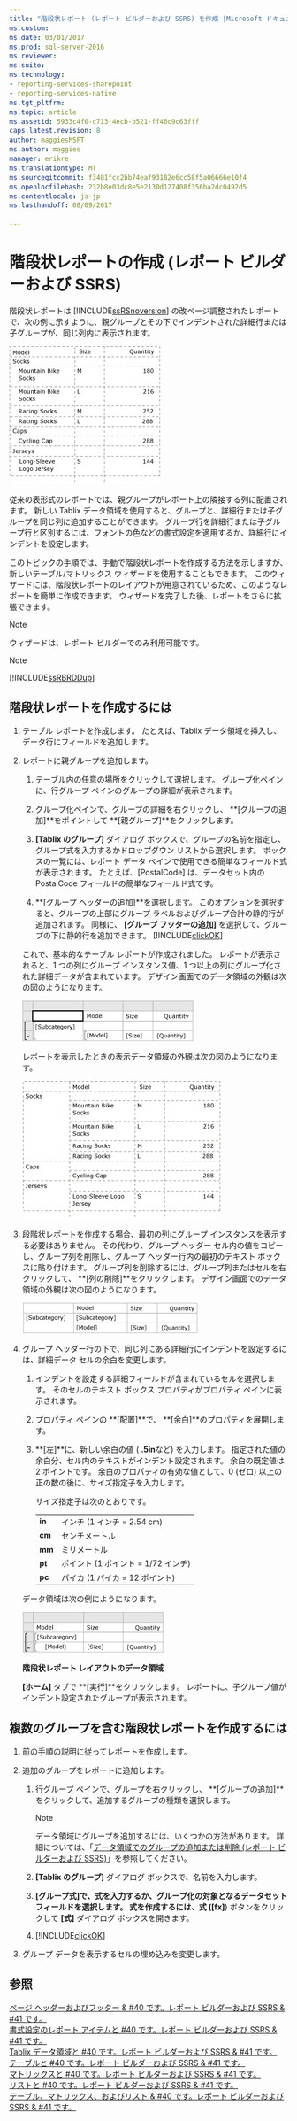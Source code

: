 ```yaml
---
title: "階段状レポート (レポート ビルダーおよび SSRS) を作成 |Microsoft ドキュメント"
ms.custom: 
ms.date: 03/01/2017
ms.prod: sql-server-2016
ms.reviewer: 
ms.suite: 
ms.technology:
- reporting-services-sharepoint
- reporting-services-native
ms.tgt_pltfrm: 
ms.topic: article
ms.assetid: 5933c4f0-c713-4ecb-b521-ff46c9c63fff
caps.latest.revision: 8
author: maggiesMSFT
ms.author: maggies
manager: erikre
ms.translationtype: MT
ms.sourcegitcommit: f3481fcc2bb74eaf93182e6cc58f5a06666e10f4
ms.openlocfilehash: 232b8e03dc8e5e2130d127408f356ba2dc0492d5
ms.contentlocale: ja-jp
ms.lasthandoff: 08/09/2017

---
```

# <a name="create-a-stepped-report-report-builder-and-ssrs"></a>階段状レポートの作成 (レポート ビルダーおよび SSRS)
階段状レポートは  [!INCLUDE[ssRSnoversion](../../includes/ssrsnoversion-md.md)] の改ページ調整されたレポートで、次の例に示すように、親グループとその下でインデントされた詳細行または子グループが、同じ列内に表示されます。  
  
 ![階段状レポートをレンダリング](../../reporting-services/report-design/media/steppedreportrendered.gif "Rendered に階段状レポート")  
  
 従来の表形式のレポートでは、親グループがレポート上の隣接する列に配置されます。 新しい Tablix データ領域を使用すると、グループと、詳細行または子グループを同じ列に追加することができます。 グループ行を詳細行または子グループ行と区別するには、フォントの色などの書式設定を適用するか、詳細行にインデントを設定します。  
  
 このトピックの手順では、手動で階段状レポートを作成する方法を示しますが、新しいテーブル/マトリックス ウィザードを使用することもできます。 このウィザードには、階段状レポートのレイアウトが用意されているため、このようなレポートを簡単に作成できます。 ウィザードを完了した後、レポートをさらに拡張できます。  
  
> [!NOTE]  
>  ウィザードは、レポート ビルダーでのみ利用可能です。  
  
> [!NOTE]  
>  [!INCLUDE[ssRBRDDup](../../includes/ssrbrddup-md.md)]  
  
## <a name="to-create-a-stepped-report"></a>階段状レポートを作成するには  
  
1.  テーブル レポートを作成します。 たとえば、Tablix データ領域を挿入し、データ行にフィールドを追加します。  
  
2.  レポートに親グループを追加します。  
  
    1.  テーブル内の任意の場所をクリックして選択します。 グループ化ペインに、行グループ ペインのグループの詳細が表示されます。  
  
    2.  グループ化ペインで、グループの詳細を右クリックし、 **[グループの追加]**をポイントして **[親グループ]**をクリックします。  
  
    3.  **[Tablix のグループ]** ダイアログ ボックスで、グループの名前を指定し、グループ式を入力するかドロップダウン リストから選択します。 ボックスの一覧には、レポート データ ペインで使用できる簡単なフィールド式が表示されます。 たとえば、[PostalCode] は、データセット内の PostalCode フィールドの簡単なフィールド式です。  
  
    4.  **[グループ ヘッダーの追加]**を選択します。 このオプションを選択すると、グループの上部にグループ ラベルおよびグループ合計の静的行が追加されます。 同様に、 **[グループ フッターの追加]** を選択して、グループの下に静的行を追加できます。 [!INCLUDE[clickOK](../../includes/clickok-md.md)]  
  
     これで、基本的なテーブル レポートが作成されました。 レポートが表示されると、1 つの列にグループ インスタンス値、1 つ以上の列にグループ化された詳細データが含まれています。 デザイン画面でのデータ領域の外観は次の図のようになります。  
  
     ![テーブル データ領域グループ](../../reporting-services/report-design/media/tabledataregionwithgroup.gif "グループにテーブル データ領域")  
  
     レポートを表示したときの表示データ領域の外観は次の図のようになります。  
  
     ![グループ化されたレポートをレンダリング](../../reporting-services/report-design/media/tablereportrendered.gif "Rendered レポートをグループ化")  
  
3.  段階状レポートを作成する場合、最初の列にグループ インスタンスを表示する必要はありません。 その代わり、グループ ヘッダー セル内の値をコピーし、グループ列を削除し、グループ ヘッダー行内の最初のテキスト ボックスに貼り付けます。 グループ列を削除するには、グループ列またはセルを右クリックして、 **[列の削除]**をクリックします。 デザイン画面でのデータ領域の外観は次の図のようになります。  
  
     ![グループ ヘッダー行を含むデータ領域](../../reporting-services/report-design/media/tabledataregiongroupheader.gif "グループ ヘッダー行を含むデータ領域")  
  
4.  グループ ヘッダー行の下で、同じ列にある詳細行にインデントを設定するには、詳細データ セルの余白を変更します。  
  
    1.  インデントを設定する詳細フィールドが含まれているセルを選択します。 そのセルのテキスト ボックス プロパティがプロパティ ペインに表示されます。  
  
    2.  プロパティ ペインの **[配置]**で、 **[余白]**のプロパティを展開します。  
  
    3.  **[左]**に、新しい余白の値 ( **.5in**など) を入力します。 指定された値の余白分、セル内のテキストがインデント設定されます。 余白の既定値は 2 ポイントです。 余白のプロパティの有効な値として、0 (ゼロ) 以上の正の数の後に、サイズ指定子を入力します。  
  
         サイズ指定子は次のとおりです。  
  
        |||  
        |-|-|  
        |**in**|インチ (1 インチ = 2.54 cm)|  
        |**cm**|センチメートル|  
        |**mm**|ミリメートル|  
        |**pt**|ポイント (1 ポイント = 1/72 インチ)|  
        |**pc**|パイカ (1 パイカ = 12 ポイント)|  
  
     データ領域は次の例にようになります。  
  
     ![階段状レポートのデータ領域](../../reporting-services/report-design/media/steppedreportdataregion.gif "階段状レポートのデータ領域")  
  
     **階段状レポート レイアウトのデータ領域**  
  
     **[ホーム]** タブで **[実行]**をクリックします。 レポートに、子グループ値がインデント設定されたグループが表示されます。  
  
## <a name="to-create-a-stepped-report-with-multiple-groups"></a>複数のグループを含む階段状レポートを作成するには  
  
1.  前の手順の説明に従ってレポートを作成します。  
  
2.  追加のグループをレポートに追加します。  
  
    1.  行グループ ペインで、グループを右クリックし、 **[グループの追加]**をクリックして、追加するグループの種類を選択します。  
  
        > [!NOTE]  
        >  データ領域にグループを追加するには、いくつかの方法があります。 詳細については、「[データ領域でのグループの追加または削除 (レポート ビルダーおよび SSRS)](../../reporting-services/report-design/add-or-delete-a-group-in-a-data-region-report-builder-and-ssrs.md)」を参照してください。  
  
    2.  **[Tablix のグループ]** ダイアログ ボックスで、名前を入力します。  
  
    3.  **[グループ式]**で、式を入力するか、グループ化の対象となるデータセット フィールドを選択します。 式を作成するには、式 (**[fx]**) ボタンをクリックして **[式]** ダイアログ ボックスを開きます。  
  
    4.  [!INCLUDE[clickOK](../../includes/clickok-md.md)]  
  
3.  グループ データを表示するセルの埋め込みを変更します。  
  
## <a name="see-also"></a>参照  
 [ページ ヘッダーおよびフッター & #40 です。レポート ビルダーおよび SSRS & #41 です。](../../reporting-services/report-design/page-headers-and-footers-report-builder-and-ssrs.md)   
 [書式設定のレポート アイテムと #40 です。レポート ビルダーおよび SSRS & #41 です。](../../reporting-services/report-design/formatting-report-items-report-builder-and-ssrs.md)   
 [Tablix データ領域と #40 です。レポート ビルダーおよび SSRS & #41 です。](../../reporting-services/report-design/tablix-data-region-report-builder-and-ssrs.md)   
 [テーブルと #40 です。レポート ビルダーおよび SSRS & #41 です。](../../reporting-services/report-design/tables-report-builder-and-ssrs.md)   
 [マトリックスと #40 です。レポート ビルダーおよび SSRS & #41 です。](../../reporting-services/report-design/create-a-matrix-report-builder-and-ssrs.md)   
 [リストと #40 です。レポート ビルダーおよび SSRS & #41 です。](../../reporting-services/report-design/create-invoices-and-forms-with-lists-report-builder-and-ssrs.md)   
 [テーブル、マトリックス、およびリスト & #40 です。レポート ビルダーおよび SSRS & #41 です。](../../reporting-services/report-design/tables-matrices-and-lists-report-builder-and-ssrs.md)  
  
  
